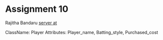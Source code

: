 # Assignment 10
Rajitha Bandaru
[server at](https://s2wb04bandaru.herokuapp.com/)

ClassName: Player
Attributes: Player_name, Batting_style, Purchased_cost
